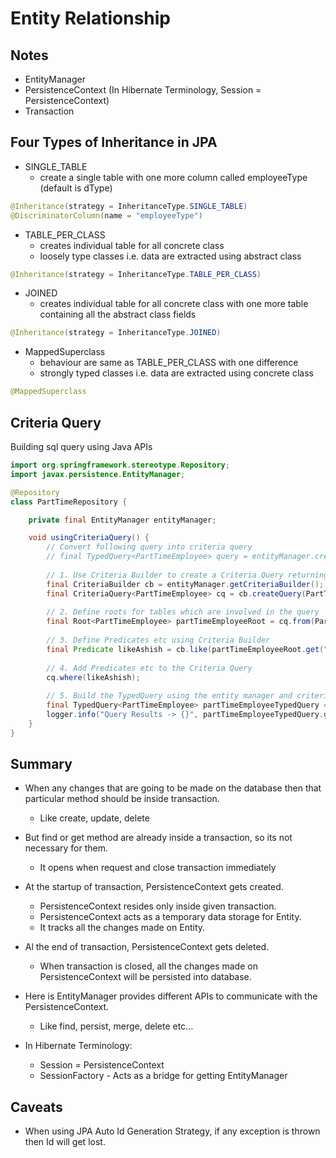 # Entity Relationship

## Notes
- EntityManager
- PersistenceContext (In Hibernate Terminology, Session = PersistenceContext)
- Transaction

## Four Types of  Inheritance in JPA
- SINGLE_TABLE
    - create a single table with one more column called employeeType (default is dType)
```java
@Inheritance(strategy = InheritanceType.SINGLE_TABLE)
@DiscriminatorColumn(name = "employeeType")
```
- TABLE_PER_CLASS
    - creates individual table for all concrete class
    - loosely type classes i.e. data are extracted using abstract class
```java
@Inheritance(strategy = InheritanceType.TABLE_PER_CLASS)
```
- JOINED
    - creates individual table for all concrete class with one more table containing all the abstract class fields 
```java
@Inheritance(strategy = InheritanceType.JOINED)
```

- MappedSuperclass
    - behaviour are same as TABLE_PER_CLASS with one difference
    - strongly typed classes i.e. data are extracted using concrete class
```java
@MappedSuperclass
```

## Criteria Query
Building sql query using Java APIs
```java
import org.springframework.stereotype.Repository;
import javax.persistence.EntityManager;

@Repository
class PartTimeRepository {

    private final EntityManager entityManager;

    void usingCriteriaQuery() {
        // Convert following query into criteria query
        // final TypedQuery<PartTimeEmployee> query = entityManager.createQuery("select e from PartTimeEmployee e where e.name like '%ashish%'", PartTimeEmployee.class);
        
        // 1. Use Criteria Builder to create a Criteria Query returning the expected result object
        final CriteriaBuilder cb = entityManager.getCriteriaBuilder();
        final CriteriaQuery<PartTimeEmployee> cq = cb.createQuery(PartTimeEmployee.class);
        
        // 2. Define roots for tables which are involved in the query
        final Root<PartTimeEmployee> partTimeEmployeeRoot = cq.from(PartTimeEmployee.class);
        
        // 3. Define Predicates etc using Criteria Builder
        final Predicate likeAshish = cb.like(partTimeEmployeeRoot.get("name"), "%ashish%");
        
        // 4. Add Predicates etc to the Criteria Query
        cq.where(likeAshish);
        
        // 5. Build the TypedQuery using the entity manager and criteria query
        final TypedQuery<PartTimeEmployee> partTimeEmployeeTypedQuery = entityManager.createQuery(cq.select(partTimeEmployeeRoot));
        logger.info("Query Results -> {}", partTimeEmployeeTypedQuery.getResultList());
    }
}
```


## Summary
- When any changes that are going to be made on the database then that particular method should be inside transaction.
    - Like create, update, delete
- But find or get method are already inside a transaction, so its not necessary for them.
    - It opens when request and close transaction immediately
- At the startup of transaction, PersistenceContext gets created.
    - PersistenceContext resides only inside given transaction.
    - PersistenceContext acts as a temporary data storage for Entity.
    - It tracks all the changes made on Entity.
- Al the end of transaction, PersistenceContext gets deleted.
    - When transaction is closed, all the changes made on PersistenceContext
    will be persisted into database.
- Here is EntityManager provides different APIs to communicate with the PersistenceContext.
    - Like find, persist, merge, delete etc...
    
- In Hibernate Terminology:
    - Session = PersistenceContext
    - SessionFactory - Acts as a bridge for getting EntityManager
    
## Caveats
- When using JPA Auto Id Generation Strategy, if any exception is thrown then Id will get lost. 